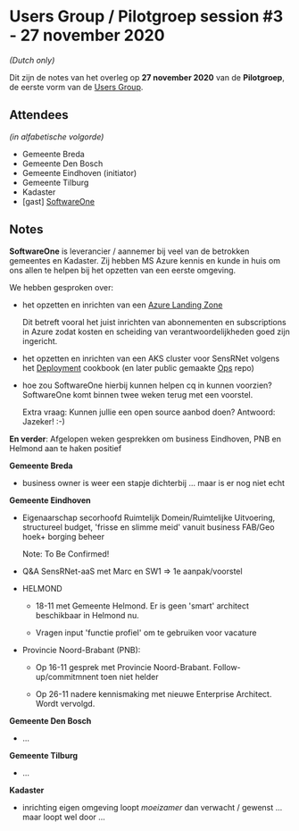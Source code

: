 # Users Group / Pilotgroep session #3 - 27 november 2020

_(Dutch only)_

Dit zijn de notes van het overleg op **27 november 2020** van de **Pilotgroep**, de eerste vorm van de [Users Group](../docs/UsersGroup.md).

## Attendees

_(in alfabetische volgorde)_

- Gemeente Breda
- Gemeente Den Bosch
- Gemeente Eindhoven (initiator)
- Gemeente Tilburg
- Kadaster
- [gast] [SoftwareOne](https://www.softwareone.com/nl-nl/)

## Notes

**SoftwareOne** is leverancier / aannemer bij veel van de betrokken gemeentes en Kadaster. Zij hebben MS Azure kennis en kunde in huis om ons allen te helpen bij het opzetten van een eerste omgeving.

We hebben gesproken over:

- het opzetten en inrichten van een [Azure Landing Zone](https://docs.microsoft.com/nl-nl/azure/cloud-adoption-framework/ready/landing-zone/)
  
  Dit betreft vooral het juist inrichten van abonnementen en subscriptions in Azure zodat kosten en scheiding van verantwoordelijkheden goed zijn ingericht.

- het opzetten en inrichten van een AKS cluster voor SensRNet volgens het [Deployment](../docs/Deployment.md) cookbook (en later public gemaakte [Ops](https://github.com/kadaster-labs/sensrnet-ops) repo)

- hoe zou SoftwareOne hierbij kunnen helpen cq in kunnen voorzien? SoftwareOne komt binnen twee weken terug met een voorstel.
  
  Extra vraag: Kunnen jullie een open source aanbod doen? Antwoord: Jazeker! :-)

**En verder**: Afgelopen weken gesprekken om business Eindhoven, PNB en Helmond aan te haken positief

**Gemeente Breda**

- business owner is weer een stapje dichterbij ... maar is er nog niet echt

**Gemeente Eindhoven**

- Eigenaarschap secorhoofd Ruimtelijk Domein/Ruimtelijke Uitvoering, structureel budget, 'frisse en slimme meid' vanuit business FAB/Geo hoek+ borging beheer
  
  Note: To Be Confirmed!

- Q&A SensRNet-aaS met Marc en SW1 => 1e aanpak/voorstel

- HELMOND
  
  - 18-11 met Gemeente Helmond. Er is geen 'smart' architect beschikbaar in Helmond nu.
  
  - Vragen input 'functie profiel' om te gebruiken voor vacature

- Provincie Noord-Brabant (PNB): 
  
  - Op 16-11 gesprek met Provincie Noord-Brabant. Follow-up/commitmnent toen niet helder
  
  - Op 26-11 nadere kennismaking met nieuwe Enterprise Architect. Wordt vervolgd.

**Gemeente Den Bosch**

  - ...

**Gemeente Tilburg**

  - ...

**Kadaster**

  - inrichting eigen omgeving loopt _moeizamer_ dan verwacht / gewenst ... maar loopt wel door ...
